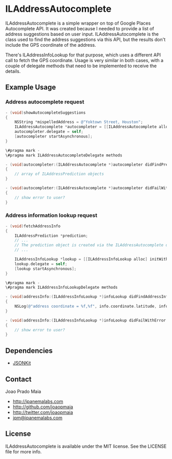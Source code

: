 # ILAddressAutocomplete

ILAddressAutocomplete is a simple wrapper on top of Google Places Autocomplete API. It was created because I needed to provide a list of address suggestions based on user input. ILAddressAutocomplete is the class used to find the address suggestions via this API, but the results don't include the GPS coordinate of the address.

There's ILAddressInfoLookup for that purpose, which uses a different API call to fetch the GPS coordinate. Usage is very similar in both cases, with a couple of delegate methods that need to be implemented to receive the details.


## Example Usage

### Address autocomplete request

``` objective-c
- (void)showAutocompleteSuggestions
{
    NSString *mispelledAddress = @"Yoktown Street, Houston";
    ILAddressAutocomplete *autocompleter = [[ILAddressAutocomplete alloc] initWithKey:kGoogleAutocompleteApiKey andAddress:mispelledAddress];
    autocompleter.delegate = self;
    [autocompleter startAsynchronous];
}

\#pragma mark -
\#pragma mark ILAddressAutocompleteDelegate methods

- (void)autocompleter:(ILAddressAutocomplete *)autocompleter didFindPredictions:(NSArray *)predictions
{
    // array of ILAddressPrediction objects
}

- (void)autocompleter:(ILAddressAutocomplete *)autocompleter didFailWithError:(NSError *)error
{
    // show error to user?
}
```

### Address information lookup request

``` objective-c
- (void)fetchAddressInfo
{
    ILAddressPrediction *prediction;
    // ...
    // The prediction object is created via the ILAddressAutocomplete delegate method
    // ...

    ILAddressInfoLookup *lookup = [[ILAddressInfoLookup alloc] initWithKey:kGoogleAutocompleteApiKey andPlaceReference:prediction.reference];
    lookup.delegate = self;
    [lookup startAsynchronous];
}

\#pragma mark -
\#pragma mark ILAddressInfoLookupDelegate methods

- (void)addressInfo:(ILAddressInfoLookup *)infoLookup didFindAddressInfo:(ILAddressInfo *)info
{
    NSLog(@"address coordinate = %f,%f", info.coordinate.latitude, info.coordinate.longitude);
}

- (void)addressInfo:(ILAddressInfoLookup *)infoLookup didFailWithError:(NSError *)error
{
    // show error to user?
}
```


## Dependencies

* [JSONKit](https://github.com/johnezang/JSONKit)


## Contact

Joao Prado Maia

- http://ipanemalabs.com
- http://github.com/joaopmaia
- http://twitter.com/joaopmaia
- jpm@ipanemalabs.com


## License

ILAddressAutocomplete is available under the MIT license. See the LICENSE file for more info.


